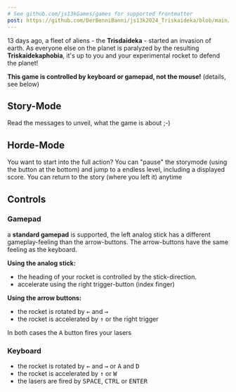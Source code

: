 ```yaml
---
# See github.com/js13kGames/games for supported frontmatter
post: https://github.com/DerBenniBanni/js13k2024_Triskaideka/blob/main/makingOf/makingOf.md
---
```

13 days ago, a fleet of aliens - the **Trisdaideka** - started an invasion of earth. As everyone else on the planet is paralyzed by the resulting **Triskaidekaphobia**, it's up to you and your experimental rocket to defend the planet!

**This game is controlled by keyboard or gamepad, not the mouse!**
(details, see below)

## Story-Mode

Read the messages to unveil, what the game is about ;-)

## Horde-Mode

You want to start into the full action? You can "pause" the storymode (using the button at the bottom) and jump to a endless level, including a displayed score.
You can return to the story (where you left it) anytime

## Controls

### Gamepad

a **standard gamepad** is supported, the left analog  stick has a different gameplay-feeling than the arrow-buttons. The arrow-buttons have the same feeling as the keyboard.

**Using the analog stick:**
- the heading of your rocket is controlled by the stick-direction.
- accelerate using the right trigger-button (index finger)

**Using the arrow buttons:**
- the rocket is rotated by <kbd>&larr;</kbd> and <kbd>&rarr;</kbd> 
- the rocket is accelerated by  <kbd>&uarr;</kbd> or the right trigger

In both cases the <kbd>A</kbd> button fires your lasers

### Keyboard

- the rocket is rotated by <kbd>&larr;</kbd> and <kbd>&rarr;</kbd>  or <kbd>A</kbd> and <kbd>D</kbd>
- the rocket is accelerated by  <kbd>&uarr;</kbd> or <kbd>W</kbd>
- the lasers are fired by <kbd>SPACE</kbd>, <kbd>CTRL</kbd> or <kbd>ENTER</kbd>